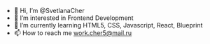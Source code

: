 

- 👋 Hi, I’m @SvetlanaCher
- 👀 I’m interested in Frontend Development
- 🌱 I’m currently learning HTML5, CSS, Javascript, React, Blueprint
- 📫 How to reach me work.cher5@mail.ru

<!---
SvetlanaCher/SvetlanaCher is a ✨ special ✨ repository because its `README.md` (this file) appears on your GitHub profile.
You can click the Preview link to take a look at your changes.
--->
